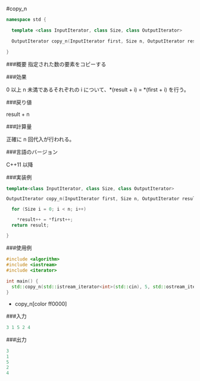 #copy_n

```cpp
namespace std {

  template <class InputIterator, class Size, class OutputIterator>

  OutputIterator copy_n(InputIterator first, Size n, OutputIterator result);

}
```

###概要
指定された数の要素をコピーする

###効果

0 以上 n 未満であるそれぞれの i について、*(result + i) = *(first + i) を行う。

###戻り値

result + n

###計算量

正確に n 回代入が行われる。

###言語のバージョン

C++11 以降

###実装例

<span style='line-height:13px;background-color:rgb(239,239,239)'>

```cpp
template<class InputIterator, class Size, class OutputIterator>

OutputIterator copy_n(InputIterator first, Size n, OutputIterator result) {

  for (Size i = 0; i < n; i++)

    *result++ = *first++;
  return result;

}
```

</span>


###使用例
```cpp
#include <algorithm>
#include <iostream>
#include <iterator>
 
int main() {
  std::copy_n(std::istream_iterator<int>(std::cin), 5, std::ostream_iterator<int>(std::cout, "\n"));
}
```
* copy_n[color ff0000]

###入力
```cpp
3 1 5 2 4
```

###出力
```cpp
3
1
5
2
4
```
